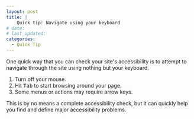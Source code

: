 ```yaml
---
layout: post
title: |
    Quick tip: Navigate using your keyboard
# date:
# last_updated:
categories:
  - Quick Tip
---
```

One quick way that you can check your site's accessibility is to attempt to navigate through the site using nothing but your keyboard.

1. Turn off your mouse.
2. Hit <kbd>Tab</kbd> to start browsing around your page.
3. Some menus or actions may require arrow keys.

This is by no means a complete accessibility check, but it can quickly help you find and define major accessibility problems.